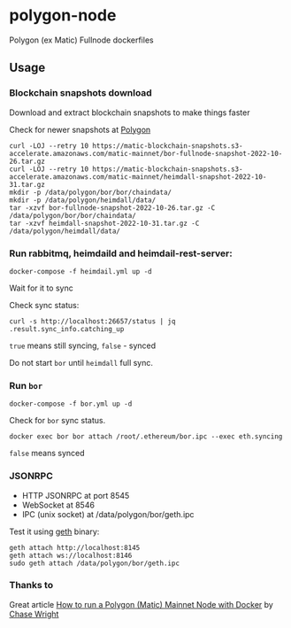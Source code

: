 # polygon-node
Polygon (ex Matic) Fullnode dockerfiles

## Usage
### Blockchain snapshots download

Download and extract blockchain snapshots to make things faster 

Check for newer snapshots at [Polygon](https://snapshot.polygon.technology)

```
curl -LOJ --retry 10 https://matic-blockchain-snapshots.s3-accelerate.amazonaws.com/matic-mainnet/bor-fullnode-snapshot-2022-10-26.tar.gz
curl -LOJ --retry 10 https://matic-blockchain-snapshots.s3-accelerate.amazonaws.com/matic-mainnet/heimdall-snapshot-2022-10-31.tar.gz
mkdir -p /data/polygon/bor/bor/chaindata/
mkdir -p /data/polygon/heimdall/data/
tar -xzvf bor-fullnode-snapshot-2022-10-26.tar.gz -C /data/polygon/bor/bor/chaindata/
tar -xzvf heimdall-snapshot-2022-10-31.tar.gz -C /data/polygon/heimdall/data/
```

### Run rabbitmq, heimdaild and heimdail-rest-server:
```
docker-compose -f heimdail.yml up -d
```

Wait for it to sync

Check sync status:
```
curl -s http://localhost:26657/status | jq .result.sync_info.catching_up
```

`true` means still syncing, `false` - synced

Do not start `bor` until `heimdall` full sync.

### Run `bor`
```
docker-compose -f bor.yml up -d
```

Check for `bor` sync status. 
```
docker exec bor bor attach /root/.ethereum/bor.ipc --exec eth.syncing
```
`false` means synced

### JSONRPC

* HTTP JSONRPC at port 8545
* WebSocket at 8546
* IPC (unix socket) at /data/polygon/bor/geth.ipc

Test it using [geth](https://geth.ethereum.org/downloads/) binary:

```
geth attach http://localhost:8145
geth attach ws://localhost:8146
sudo geth attach /data/polygon/bor/geth.ipc
```

### Thanks to
Great article [How to run a Polygon (Matic) Mainnet Node with Docker](https://chasewright.com/how-to-run-a-polygon-matic-mainnet-node/) by [Chase Wright](https://chasewright.com)
